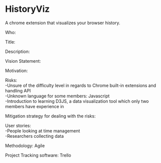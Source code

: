 # HistoryViz
A chrome extension that visualizes your browser history.

Who: 

Title:

Description:

Vision Statement: 

Motivation:

Risks:<br>
-Unsure of the difficulty level in regards to Chrome built-in extensions and handling API<br>
-Unknown language for some members: Javascript<br>
-Introduction to learning D3JS, a data visualization tool which only two members have experience in<br>

Mitigation strategy for dealing with the risks: 

User stories:<br>
-People looking at time management<br>
-Researchers collecting data<br>

Methodology: Agile <br>

Project Tracking software: Trello
